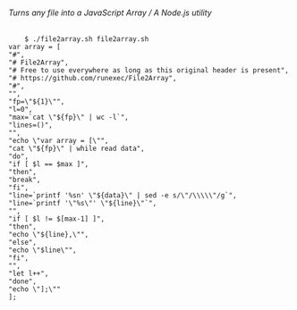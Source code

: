 ###### Turns any file into a JavaScript Array / A Node.js utility
		$ ./file2array.sh file2array.sh     
    var array = [    
    "#",    
    "# File2Array",    
    "# Free to use everywhere as long as this original header is present",    
    "# https://github.com/runexec/File2Array",    
    "#",    
    "",    
    "fp=\"${1}\"",    
    "l=0",    
    "max=`cat \"${fp}\" | wc -l`",    
    "lines=()",    
    "",    
    "echo \"var array = [\"",    
    "cat \"${fp}\" | while read data",    
    "do",    
    "if [ $l == $max ]",    
    "then",    
    "break",    
    "fi",    
    "line=`printf '%sn' \"${data}\" | sed -e s/\"/\\\\\"/g`",    
    "line=`printf '\"%s\"' \"${line}\"`",    
    "",    
    "if [ $l != $[max-1] ]",    
    "then",    
    "echo \"${line},\"",    
    "else",    
    "echo \"$line\"",    
    "fi",    
    "",    
    "let l++",    
    "done",    
    "echo \"];\""    
    ];    

